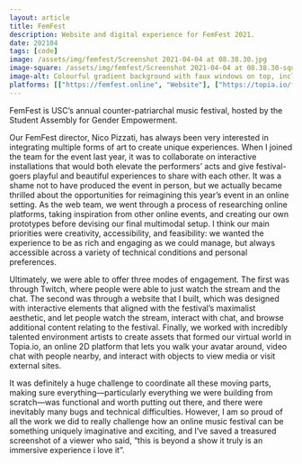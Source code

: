```yaml
---
layout: article
title: FemFest
description: Website and digital experience for FemFest 2021.
date: 202104
tags: [code]
image: /assets/img/femfest/Screenshot 2021-04-04 at 08.38.30.jpg
image-square: /assets/img/femfest/Screenshot 2021-04-04 at 08.38.30-square.jpg
image-alt: Colourful gradient background with faux windows on top, including a Twitch stream and a Twitch chat.
platforms: [["https://femfest.online", "Website"], ["https://topia.io/femfest", "Virtual Topia space"]]
---
```


FemFest is USC’s annual counter-patriarchal music festival, hosted by the Student Assembly for Gender Empowerment.

Our FemFest director, Nico Pizzati, has always been very interested in integrating multiple forms of art to create unique experiences. When I joined the team for the event last year, it was to collaborate on interactive installations that would both elevate the performers’ acts and give festival-goers playful and beautiful experiences to share with each other. It was a shame not to have produced the event in person, but we actually became thrilled about the opportunities for reimagining this year’s event in an online setting. As the web team, we went through a process of researching online platforms, taking inspiration from other online events, and creating our own prototypes before devising our final multimodal setup. I think our main priorities were creativity, accessibility, and feasibility: we wanted the experience to be as rich and engaging as we could manage, but always accessible across a variety of technical conditions and personal preferences.

Ultimately, we were able to offer three modes of engagement. The first was through Twitch, where people were able to just watch the stream and the chat. The second was through a website that I built, which was designed with interactive elements that aligned with the festival’s maximalist aesthetic, and let people watch the stream, interact with chat, and browse additional content relating to the festival. Finally, we worked with incredibly talented environment artists to create assets that formed our virtual world in Topia.io, an online 2D platform that lets you walk your avatar around, video chat with people nearby, and interact with objects to view media or visit external sites.

It was definitely a huge challenge to coordinate all these moving parts, making sure everything—particularly everything we were building from scratch—was functional and worth putting out there, and there were inevitably many bugs and technical difficulties. However, I am so proud of all the work we did to really challenge how an online music festival can be something uniquely imaginative and exciting, and I’ve saved a treasured screenshot of a viewer who said, “this is beyond a show it truly is an immersive experience i love it”.